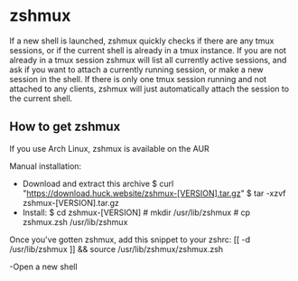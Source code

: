# zshmux

If a new shell is launched, zshmux quickly checks if there are any tmux sessions, or if the current shell is already in a tmux instance. If you are not already in a tmux session zshmux will list all currently active sessions, and ask if you want to attach a currently running session, or make a new session in the shell. If there is only one tmux session running and not attached to any clients, zshmux will just automatically attach the session to the current shell.

## How to get zshmux

If you use Arch Linux, zshmux is available on the AUR

Manual installation:
  - Download and extract this archive
        $ curl "https://download.huck.website/zshmux-[VERSION].tar.gz"
        $ tar -xzvf zshmux-[VERSION].tar.gz
  - Install:
        $ cd zshmux-[VERSION]
        # mkdir /usr/lib/zshmux
        # cp zshmux.zsh /usr/lib/zshmux

Once you've gotten zshmux, add this snippet to your zshrc:
        [[ -d /usr/lib/zshmux ]] && source /usr/lib/zshmux/zshmux.zsh
  
-Open a new shell

